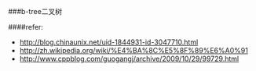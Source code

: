 ###b-tree二叉树

####refer:
- http://blog.chinaunix.net/uid-1844931-id-3047710.html
- http://zh.wikipedia.org/wiki/%E4%BA%8C%E5%8F%89%E6%A0%91
- http://www.cppblog.com/guogangj/archive/2009/10/29/99729.html
